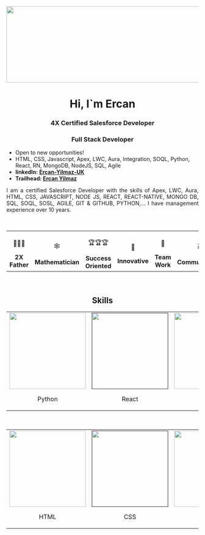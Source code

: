 <img src="https://www.mastercard.com/news/media/vlfhx54n/cyber-tips-alt-banner.png?rnd=132791406581570000" width="1000" height="200">
<h1 align="center">Hi, I`m Ercan</h1>
<h3 align="center">4X Certified Salesforce Developer</h3>
<h3 align="center"> Full Stack Developer</h3>
<ul>
  <li>Open to new opportunities!</li>
  <li>HTML, CSS, Javascript, Apex, LWC, Aura, Integration, SOQL, Python, React, RN, MongoDB, NodeJS, SQL, Agile </li>
  <li><strong>linkedIn:</strong>  <a target="_blank" href="https://www.linkedin.com/in/ercan-yilmaz-uk"><strong>Ercan-Yilmaz-UK</strong></a> </li>
  <li><strong>Trailhead: </strong> <a href="https://trailblazer.me/id/ercanyilmaz" target="_blank"><strong>Ercan Yilmaz</strong></a> </li>
</ul>

<p align="justify">I am a certified Salesforce Developer with the skills of Apex, LWC, Aura, HTML, CSS, JAVASCRIPT, NODE JS, REACT, REACT-NATIVE, MONGO DB, SQL, SOQL, SOSL, AGILE, GIT & GITHUB, PYTHON,... I have management experience over 10 years.</p>


<p>&nbsp;</p>
<table width="100%" align="center">
  <tr>
    <td align="center">
      <p>👨‍👨‍🎓</p>
      <b>  2X  Father  </b>
    </td>
    <td align="center">
      <p>🕸️</p>
      <b> Mathematician </b>
    </td>
    <td align="center">
      <p>🏆🏆🏆</p>
      <b>Success Oriented</b>
    </td>
    <td align="center">
      <p>🚀</p>
      <b>  Innovative  </b>
    </td>
    <td align="center">
      <p>👥</p>
      <b>  Team Work  </b>
    </td>
    <td align="center">
      <p>🗃️</p>
      <b>  Communication </b>
    </td>    
  </tr>
</table>

<p>&nbsp;</p>

<h2 align="center">Skills</h2>

<table width="100%" align="center">
   
  <tr>
    <td align="center">
      <a href="https://www.python.org" target="_blank">
        <img src=" https://upload.wikimedia.org/wikipedia/commons/thumb/9/99/Unofficial_JavaScript_logo_2.svg/2048px-Unofficial_JavaScript_logo_2.svg.png  " width="200"/>
      </a>
     <p>Python</p> 
    </td>
    <td align="center">
      <a href="                    " target="_blank">
        <img src="       https://www.google.com/url?sa=i&url=https%3A%2F%2Fen.wikipedia.org%2Fwiki%2FPython_(programming_language)&psig=AOvVaw2VD-G5nWWnqEbhcHAl3HoF&ust=1663931751874000&source=images&cd=vfe&ved=0CAwQjRxqFwoTCNCOr_qiqPoCFQAAAAAdAAAAABAD          " width="200"/>
      </a>
      <p>React</p>
    </td>
    <td align="center">
      <a href="   https://en.wikipedia.org/wiki/SQL            " target="_blank">
        <img src="   https://en.wikipedia.org/wiki/SQL            " width="200"/>
      </a>
      <p>    SQL      </p>
    </td>
    <td align="center">
      <a href="   https://trailhead.salesforce.com/     " target="_blank">
        <img src=" https://upload.wikimedia.org/wikipedia/commons/thumb/9/99/Unofficial_JavaScript_logo_2.svg/2048px-Unofficial_JavaScript_logo_2.svg.png  " width="200"/>
      </a>
      <p> Salesforce  </p>
    </td>  
    <td align="center">
      <a href="  https://www.java.com/      " target="_blank">
        <img src="   https://upload.wikimedia.org/wikipedia/en/thumb/3/30/Java_programming_language_logo.svg/1200px-Java_programming_language_logo.svg.png     " width="200"/>
      </a>
      <p> Java </p>
    </td>  
    <td align="center">
      <a href=" https://www.javascript.com      " target="_blank">
        <img src="   https://upload.wikimedia.org/wikipedia/commons/thumb/9/99/Unofficial_JavaScript_logo_2.svg/2048px-Unofficial_JavaScript_logo_2.svg.png     " width="200"/>
      </a>
      <p> JavaScript  </p>
    </td>  
    <td>
      <a href="https://programmers.io/all-about-salesforce-apex-programming/#:~:text=Apex%20is%20an%20object%2Doriented,similar%20to%20that%20of%20Java." "target="_blank">
        <img src=" https://upload.wikimedia.org/wikipedia/commons/thumb/9/99/Unofficial_JavaScript_logo_2.svg/2048px-Unofficial_JavaScript_logo_2.svg.png" width="200"/>
                                  </a>
    <p>Apex</p>
    </td>
      <td>
      <a href="https://www.google.com" "target="_blank">
        <img src=" https://1.bp.blogspot.com/-SgEgl_mvceU/Xh84R-T7frI/AAAAAAAAA0g/LeguRKrk27oSGbBVRrULWoTW4MOxn9hZwCLcBGAsYHQ/s1600/lightning-web-components.png  " width="200"/>
                                  </a>
    <p>LWC</p>
    </td>
      <td>
      <a href="https://www.google.com" "target="_blank">
        <img src=" https://i.ytimg.com/vi/CiqCfsTrlLA/maxresdefault.jpg  " width="200"/>
      </a>
    <p>Aura</p>
    </td>
     </tr>
                                                                                      
                                                                                  
                                                                                      
</table>
<p>&nbsp;</p>

<table width="100%" align="center">
      <tr>
    <td align="center">
      <a href="https://www.python.org" target="_blank">
        <img src="  https://upload.wikimedia.org/wikipedia/commons/thumb/9/99/Unofficial_JavaScript_logo_2.svg/2048px-Unofficial_JavaScript_logo_2.svg.png   " width="200"/>
      </a>
     <p>HTML</p> 
    </td>
    <td align="center">
      <a href="                    " target="_blank">
        <img src="       https://www.google.com/url?sa=i&url=https%3A%2F%2Fen.wikipedia.org%2Fwiki%2FPython_(programming_language)&psig=AOvVaw2VD-G5nWWnqEbhcHAl3HoF&ust=1663931751874000&source=images&cd=vfe&ved=0CAwQjRxqFwoTCNCOr_qiqPoCFQAAAAAdAAAAABAD          " width="200"/>
      </a>
      <p>CSS</p>
    </td>
    <td align="center">
      <a href="   https://en.wikipedia.org/wiki/SQL            " target="_blank">
        <img src="   https://en.wikipedia.org/wiki/SQL            " width="200"/>
      </a>
      <p>    CPQ      </p>
    </td>
    <td align="center">
      <a href="   https://trailhead.salesforce.com/     " target="_blank">
        <img src=" https://upload.wikimedia.org/wikipedia/commons/thumb/9/99/Unofficial_JavaScript_logo_2.svg/2048px-Unofficial_JavaScript_logo_2.svg.png" width="200"/>
      </a>
      <p> REST API  </p>
    </td>  
    <td align="center">
      <a href="  https://www.java.com/      " target="_blank">
        <img src="   https://upload.wikimedia.org/wikipedia/en/thumb/3/30/Java_programming_language_logo.svg/1200px-Java_programming_language_logo.svg.png     " width="200"/>
      </a>
      <p> MongoDB </p>
    </td>  
    <td align="center">
      <a href=" https://www.javascript.com      " target="_blank">
        <img src="   https://upload.wikimedia.org/wikipedia/commons/thumb/9/99/Unofficial_JavaScript_logo_2.svg/2048px-Unofficial_JavaScript_logo_2.svg.png     " width="200"/>
      </a>
      <p> Redux  </p>
    </td>  
    <td>
      <a href="https://programmers.io/all-about-salesforce-apex-programming/#:~:text=Apex%20is%20an%20object%2Doriented,similar%20to%20that%20of%20Java." "target="_blank">
        <img src=" data:image/png; " width="200"/>
                                  </a>
    <p>Workbench</p>
    </td>
      <td>
      <a href="https://www.google.com" "target="_blank">
        <img src=" https://1.bp.blogspot.com/-SgEgl_mvceU/Xh84R-T7frI/AAAAAAAAA0g/LeguRKrk27oSGbBVRrULWoTW4MOxn9hZwCLcBGAsYHQ/s1600/lightning-web-components.png  " width="200"/>
        </a>
    <p>CMS</p>
    </td>
      <td>
      <a href="https://www.google.com" "target="_blank">
        <img src=" https://i.ytimg.com/vi/CiqCfsTrlLA/maxresdefault.jpg  " width="200"/>
      </a>
    <p>SOSL</p>
    </td>
     </tr> 
  
</table>

                                                                              
